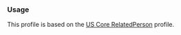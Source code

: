 ### Usage
This profile is based on the [US Core RelatedPerson]({{site.data.fhir.ver.hl7fhiruscore}}/StructureDefinition-us-core-relatedperson.html) profile.
